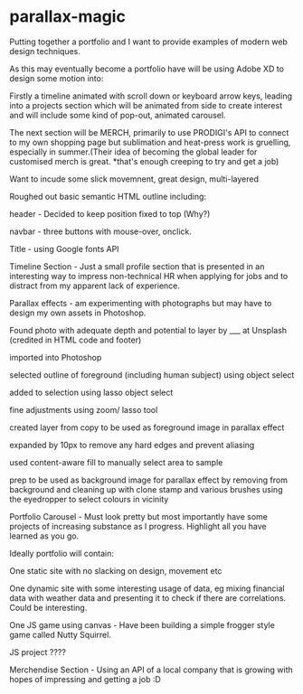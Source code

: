 # parallax-magic
Putting together a portfolio and I want to provide examples of modern web design techniques. 

As this may eventually become a portfolio have will be using Adobe XD to design some motion into:

Firstly a timeline animated with scroll down or keyboard arrow keys, leading into a projects section which will be animated from side to create interest and will include some kind of pop-out, animated carousel. 

The next section will be MERCH, primarily to use PRODIGI's API to connect to my own shopping page but sublimation and heat-press work is gruelling, especially in summer.(Their idea of becoming the global leader for customised merch is great. *that's enough creeping to try and get a job)

Want to incude some slick movemnent, great design, multi-layered

Roughed out basic semantic HTML outline including: 

header - Decided to keep position fixed to top (Why?)

navbar - three buttons with mouse-over, onclick. 

Title - using Google fonts API

Timeline Section - Just a small profile section that is presented in an interesting way to impress non-technical HR when applying for jobs and to distract from my apparent lack of experience. 

Parallax effects - am experimenting with photographs but may have to design my own assets in Photoshop. 

Found photo with adequate depth and potential to layer by ___ at Unsplash (credited in HTML code and footer)

imported into Photoshop 

selected outline of foreground (including human subject) using object select

added to selection using lasso object select

fine adjustments using zoom/ lasso tool

created layer from copy to be used as foreground image in parallax effect

expanded by 10px to remove any hard edges and prevent aliasing 

used content-aware fill to manually select area to sample 

prep to be used as background image for parallax effect by removing from background and cleaning up with clone stamp and various brushes using the eyedropper to select colours in vicinity

Portfolio Carousel - Must look pretty but most importantly have some projects of increasing substance as I progress. Highlight all you have learned as you go. 

Ideally portfolio will contain:

One static site with no slacking on design, movement etc

One dynamic site with some interesting usage of data, eg mixing financial data with weather data and presenting it to check if there are correlations. Could be interesting. 

One JS game using canvas - Have been building a simple frogger style game called Nutty Squirrel. 

JS project ????

Merchendise Section - Using an API of a local company that is growing with hopes of impressing and getting a job :D
